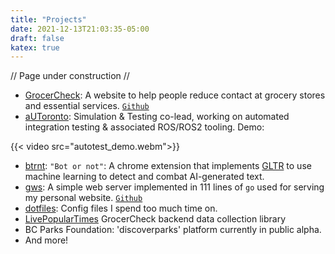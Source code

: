 ```yaml
---
title: "Projects"
date: 2021-12-13T21:03:35-05:00
draft: false
katex: true
---
```


// Page under construction // 

- [GrocerCheck](https://grocercheck.ca/): A website to help people reduce contact at grocery stores and essential services. [`Github`](https://github.com/GrocerCheck/GrocerCheck)
- [aUToronto](https://www.autodrive.utoronto.ca/): Simulation & Testing co-lead, working on automated integration testing & associated ROS/ROS2 tooling. Demo:

{{< video src="autotest_demo.webm">}}


- [btrnt](https://github.com/btrnt): `"Bot or not"`: A chrome extension that implements [GLTR](http://gltr.io/) to use machine learning to detect and combat AI-generated text.
- [gws](https://chenbrian.ca/posts/2021/12/go-web-server/): A simple web server implemented in 111 lines of `go` used for serving my personal website. [`Github`](https://github.com/ihasdapie/gws)
- [dotfiles](https://github.com/ihasdapie/dotfiles): Config files I spend too much time on.
- [LivePopularTimes](https://github.com/GrocerCheck/LivePopularTimes) GrocerCheck backend data collection library
- BC Parks Foundation: 'discoverparks' platform currently in public alpha.
- And more!





